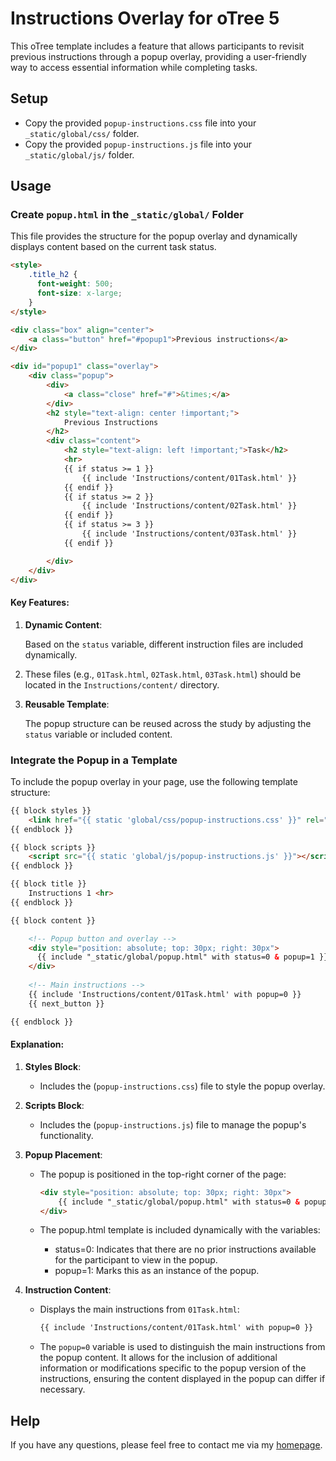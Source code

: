 # Instructions Overlay for oTree 5

This oTree template includes a feature that allows participants to revisit previous 
instructions through a popup overlay, providing a user-friendly way to access essential 
information while completing tasks.

## Setup
- Copy the provided ````popup-instructions.css```` file into your ````_static/global/css/```` folder.
- Copy the provided ````popup-instructions.js```` file into your ````_static/global/js/```` folder.

## Usage
### Create ````popup.html```` in the ```_static/global/``` Folder
This file provides the structure for the popup overlay and dynamically displays content based on the current task status.

```html
<style>
    .title_h2 {
      font-weight: 500;
      font-size: x-large;
    }
</style>

<div class="box" align="center">
	<a class="button" href="#popup1">Previous instructions</a>
</div>

<div id="popup1" class="overlay">
	<div class="popup">
        <div>
            <a class="close" href="#">&times;</a>
        </div>
        <h2 style="text-align: center !important;">
            Previous Instructions
        </h2>
		<div class="content">
            <h2 style="text-align: left !important;">Task</h2>
            <hr>
            {{ if status >= 1 }}
                {{ include 'Instructions/content/01Task.html' }}
            {{ endif }}
            {{ if status >= 2 }}
                {{ include 'Instructions/content/02Task.html' }}
            {{ endif }}
            {{ if status >= 3 }}
                {{ include 'Instructions/content/03Task.html' }}
            {{ endif }}

        </div>
	</div>
</div>
```

#### Key Features:

1. **Dynamic Content**:

    Based on the ````status```` variable, different instruction files are included dynamically. 
2. These files (e.g., ````01Task.html````, ````02Task.html````, ````03Task.html````) should be located in the ````Instructions/content/```` directory.

2. **Reusable Template**:
   
   The popup structure can be reused across the study by adjusting the ````status```` variable or included content.


### Integrate the Popup in a Template
To include the popup overlay in your page, use the following template structure:

```html
{{ block styles }}
    <link href="{{ static 'global/css/popup-instructions.css' }}" rel="stylesheet"/>
{{ endblock }}

{{ block scripts }}
    <script src="{{ static 'global/js/popup-instructions.js' }}"></script>
{{ endblock }}

{{ block title }}
    Instructions 1 <hr>
{{ endblock }}

{{ block content }}

    <!-- Popup button and overlay -->
    <div style="position: absolute; top: 30px; right: 30px">
      {{ include "_static/global/popup.html" with status=0 & popup=1 }}
    </div>
    
    <!-- Main instructions -->
    {{ include 'Instructions/content/01Task.html' with popup=0 }}
    {{ next_button }}

{{ endblock }}

```

#### Explanation:
1. **Styles Block**:

    - Includes the (````popup-instructions.css````) file to style the popup overlay.


2. **Scripts Block**:

    - Includes the (````popup-instructions.js````) file to manage the popup's functionality.


3. **Popup Placement**:

    - The popup is positioned in the top-right corner of the page:

        ```html
        <div style="position: absolute; top: 30px; right: 30px">
            {{ include "_static/global/popup.html" with status=0 & popup=1 }}
        </div>
        ```

   - The popup.html template is included dynamically with the variables:
       
     - status=0: Indicates that there are no prior instructions available for the participant to view in the popup.
     - popup=1: Marks this as an instance of the popup.


4. **Instruction Content**:
    - Displays the main instructions from ````01Task.html````:
        ```html
       {{ include 'Instructions/content/01Task.html' with popup=0 }}
        ```
    
   - The ```popup=0``` variable is used to distinguish the main instructions from the popup content. 
   It allows for the inclusion of additional information or modifications specific to the popup version of the 
   instructions, ensuring the content displayed in the popup can differ if necessary.

## Help
If you have any questions, please feel free to contact me via my [homepage](https://www.studies-services.de/en).
